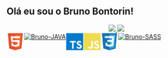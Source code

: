 ## Olá eu sou o Bruno Bontorin!

<div style="display: flex; align-items: center; justify-content: center;">
  <a href="https://github.com/Bruno-Bontorin">
  <img height="180em" src="https://github-readme-stats.vercel.app/api?username=Bruno-Bontorin&show_icons=true&theme=radical&include_all_commits=true&count_private=true"/>
  <img height="180em" src="https://github-readme-stats.vercel.app/api/top-langs/?username=Bruno-Bontorin&layout=compact&langs_count=7&theme=radical"/>
</div>

 <div style="display: flex; flex-direction: row"><br>
  <div>
    <img height="40" width="40" src="https://raw.githubusercontent.com/devicons/devicon/master/icons/html5/html5-original.svg" alt="Bruno-HTML">
  </div>
  <div>
    <img height="40" width="40" src="https://cdn.jsdelivr.net/gh/devicons/devicon/icons/java/java-original.svg" alt="Bruno-JAVA">
  </div>
  <div>
    <img height="40" width="40" src="https://raw.githubusercontent.com/devicons/devicon/master/icons/typescript/typescript-plain.svg" alt="Bruno-TS">
  </div>
  <div>
    <img height="40" width="40" src="https://raw.githubusercontent.com/devicons/devicon/master/icons/javascript/javascript-plain.svg" alt="Bruno-JS">
  </div>
  <div>
    <img height="40" width="40" src="https://raw.githubusercontent.com/devicons/devicon/master/icons/css3/css3-original.svg" alt="Bruno-CSS">
  </div>
  <div>
    <img height="40" width="40" src="https://cdn.jsdelivr.net/gh/devicons/devicon/icons/sass/sass-original.svg" alt="Bruno-SASS">
  </div>
</div>




<!--
- 🔭 I’m currently working on ...
- 🌱 I’m currently learning ...
- 👯 I’m looking to collaborate on ...
- 🤔 I’m looking for help with ...
- 💬 Ask me about ...
- 📫 How to reach me: ...
- 😄 Pronouns: ...
- ⚡ Fun fact: ...
-->
